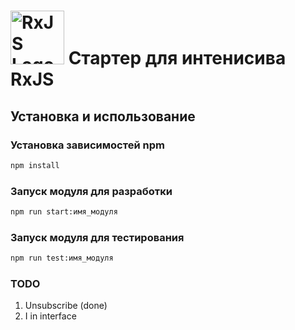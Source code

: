 # <img src="assets/images/rxjs.png" alt="RxJS Logo" width="86" height="86"> Cтартер для интенисива RxJS

## Установка и использование

### Установка зависимостей npm

```sh
npm install
```
### Запуск модуля для разработки

```sh
npm run start:имя_модуля
```

### Запуск модуля для тестирования

```sh
npm run test:имя_модуля
```


### TODO

1. Unsubscribe (done)
2. I in interface 
